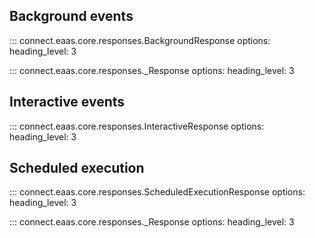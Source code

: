 ## Background events

::: connect.eaas.core.responses.BackgroundResponse
    options:
        heading_level: 3

::: connect.eaas.core.responses._Response
    options:
        heading_level: 3


## Interactive events

::: connect.eaas.core.responses.InteractiveResponse
    options:
        heading_level: 3


## Scheduled execution

::: connect.eaas.core.responses.ScheduledExecutionResponse
    options:
        heading_level: 3

::: connect.eaas.core.responses._Response
    options:
        heading_level: 3
